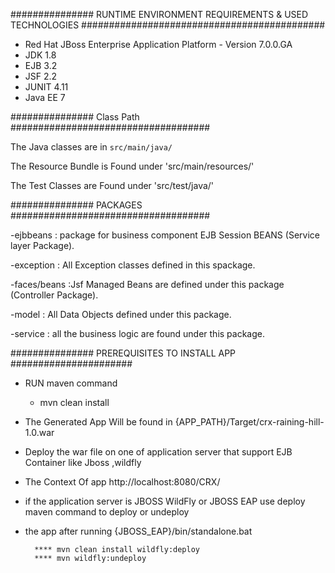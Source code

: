 ###############  RUNTIME ENVIRONMENT REQUIREMENTS & USED TECHNOLOGIES ############################################
- Red Hat JBoss Enterprise Application Platform - Version 7.0.0.GA
- JDK 1.8
- EJB 3.2
- JSF 2.2
- JUNIT 4.11
- Java EE 7

###############  Class Path ####################################

The Java classes are in `src/main/java/` 

The Resource Bundle is Found under 'src/main/resources/' 

The Test Classes are Found under 'src/test/java/' 

############### PACKAGES ####################################

-ejbbeans : package for business component EJB Session BEANS (Service layer Package).

-exception : All Exception classes defined in this spackage.

-faces/beans :Jsf Managed Beans are defined under this package (Controller Package).

-model : All Data Objects defined under this package.

-service : all the business logic are found under this package. 



###############  PREREQUISITES TO INSTALL APP  ######################


- RUN maven command 
   
   * mvn clean install 

- The Generated App Will be found in {APP_PATH}/Target/crx-raining-hill-1.0.war 

- Deploy the war file on one of application server that support EJB Container like Jboss ,wildfly

- The Context Of app http://localhost:8080/CRX/

- if the application server is JBOSS WildFly or JBOSS EAP use deploy maven command to deploy or undeploy
- the app after running {JBOSS_EAP}/bin/standalone.bat

		**** mvn clean install wildfly:deploy
		**** mvn wildfly:undeploy
   

